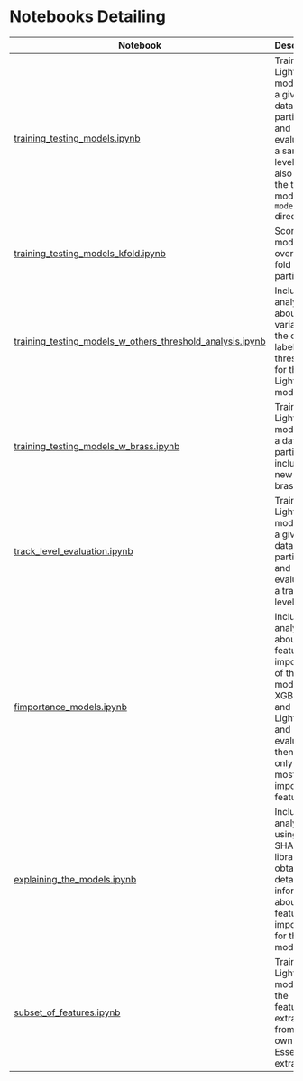 # Notebooks Detailing

|           Notebook      |                            Description                          |
|-----------------------|---------------------------------------------------------------|
| [training_testing_models.ipynb](./training_testing_models.ipynb)  | Trains a LightGBM model over a given data partition and evaluates it a sample level. It will also save the trained models in `models` directory. |
| [training_testing_models_kfold.ipynb](./training_testing_models_kfold.ipynb)  | Score ML models over a k-fold data partition. |
| [training_testing_models_w_others_threshold_analysis.ipynb](./training_testing_models_w_others_threshold_analysis.ipynb)  | Includes an analysis about the variation of the other-label threshold for the LightGBM model. |
| [training_testing_models_w_brass.ipynb](./training_testing_models_w_brass.ipynb)  | Trains a LightGBM model over a data partition including a new class brass. |
| [track_level_evaluation.ipynb](./track_level_evaluation.ipynb)  | Trains a LightGBM model over a given data partition and evaluates it a track level. |
| [fimportance_models.ipynb](./fimportance_models.ipynb)  | Includes an analysis about the feature importance of the models (RF, XGBoost and LightGBM) and evaluates then using only top-k most important features. |
| [explaining_the_models.ipynb](./explaining_the_models.ipynb)  | Includes an analysis using the SHAP library to obtain detailied information about feature importance for the models. |
| [subset_of_features.ipynb](./subset_of_features.ipynb)  | Trains a LightGBM model over the features extracted from our own Essentia extractor. |
